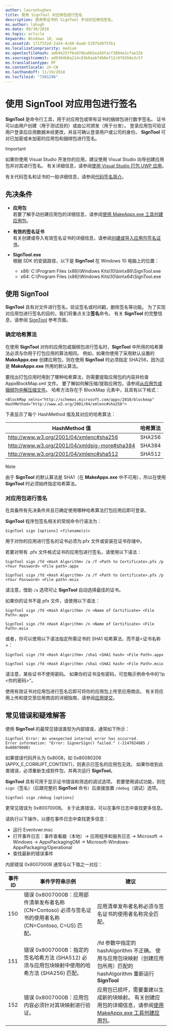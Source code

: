 ```yaml
---
author: laurenhughes
title: 使用 SignTool 对应用包进行签名
description: 使用带证书的 SignTool 手动对应用包签名。
ms.author: lahugh
ms.date: 09/30/2018
ms.topic: article
keywords: Windows 10, uwp
ms.assetid: 171f332d-2a54-4c68-8aa0-52975d975fb1
ms.localizationpriority: medium
ms.openlocfilehash: adb94257f6a978ba0b5ea56facf3894e2cfae32b
ms.sourcegitcommit: ed0304b8a214c03b8aab74b8ef12c9f82b8e3c5f
ms.translationtype: MT
ms.contentlocale: zh-CN
ms.lasthandoff: 11/19/2018
ms.locfileid: "7301296"
---
```

# <a name="sign-an-app-package-using-signtool"></a>使用 SignTool 对应用包进行签名


**SignTool** 是命令行工具，用于对应用包或带有证书的捆绑包进行数字签名。 证书可以由用户创建（用于测试目的）或由公司颁发（用于分发）。 登录应用包可验证用户登录后应用数据未经更改，并且可确认登录用户或公司的身份。 **SignTool** 可对已加密或未加密的应用包和捆绑包进行签名。

> [!IMPORTANT] 
> 如果你使用 Visual Studio 开发你的应用，建议使用 Visual Studio 向导创建应用包并对其进行签名。 有关详细信息，请参阅[使用 Visual Studio 打包 UWP 应用](https://msdn.microsoft.com/windows/uwp/packaging/packaging-uwp-apps)。

有关代码签名和证书的一般详细信息，请参阅[代码签名简介](https://msdn.microsoft.com/library/windows/desktop/aa380259.aspx#introduction_to_code_signing)。

## <a name="prerequisites"></a>先决条件
- **应用包**  
    若要了解手动创建应用包的详细信息，请参阅[使用 MakeAppx.exe 工具创建应用包](https://msdn.microsoft.com/windows/uwp/packaging/create-app-package-with-makeappx-tool)。 

- **有效的签名证书**  
    有关创建或导入有效签名证书的详细信息，请参阅[创建或导入应用包签名证书](https://msdn.microsoft.com/windows/uwp/packaging/create-certificate-package-signing)。

- **SignTool.exe**  
    根据 SDK 的安装路径，以下是 **SignTool** 在 Windows 10 电脑上的位置：
    - x86: C:\Program Files (x86)\Windows Kits\10\bin\x86\SignTool.exe
    - x64: C:\Program Files (x86)\Windows Kits\10\bin\x64\SignTool.exe

## <a name="using-signtool"></a>使用 SignTool

**SignTool** 具有对文件进行签名，验证签名或时间戳，删除签名等功能。 为了实现对应用包进行签名的目的，我们将重点关注**签名**命令。 有关 **SignTool** 的完整信息，请参阅 [SignTool](https://msdn.microsoft.com/library/windows/desktop/aa387764.aspx) 参考页面。 

### <a name="determine-the-hash-algorithm"></a>确定哈希算法
在使用 **SignTool** 对你的应用包或捆绑包进行签名时，**SignTool** 中所用的哈希算法必须与你用于打包应用的算法相同。 例如，如果你使用了采用默认设置的 **MakeAppx.exe** 创建应用包，则在使用 **SignTool** 时必须指定 SHA256，因为这是 **MakeAppx.exe** 所用的默认算法。

要找出打包应用时用到了哪种哈希算法，则需要提取应用包的内容并检查 AppxBlockMap.xml 文件。 要了解如何解压缩/提取应用包，请参阅[从应用包或捆绑包中解压缩文件](https://msdn.microsoft.com/windows/uwp/packaging/create-app-package-with-makeappx-tool#extract-files-from-a-package-or-bundle)。 哈希方法存在于 BlockMap 元素中，且具有以下格式：
```
<BlockMap xmlns="http://schemas.microsoft.com/appx/2010/blockmap" 
HashMethod="http://www.w3.org/2001/04/xmlenc#sha256">
```

下表显示了每个 HashMethod 值及其对应的哈希算法：


| HashMethod 值                              | 哈希算法 |
|-----------------------------------------------|----------------|
| http://www.w3.org/2001/04/xmlenc#sha256       | SHA256         |
| http://www.w3.org/2001/04/xmldsig-more#sha384 | SHA384         |
| http://www.w3.org/2001/04/xmlenc#sha512       | SHA512         |

> [!NOTE]
> 由于 **SignTool** 的默认算法是 SHA1（在 **MakeAppx.exe** 中不可用），所以在使用 **SignTool** 时必须始终指定哈希算法。

### <a name="sign-the-app-package"></a>对应用包进行签名

在具备所有先决条件并且已确定使用哪种哈希算法打包应用后即可登录。 

**SignTool** 程序包签名相关的常规命令行语法为：
```
SignTool sign [options] <filename(s)>
```

用于对你的应用进行签名的证书必须为.pfx 文件或安装在证书存储中。

若要对带有 .pfx 文件格式证书的应用包进行签名，请使用以下语法：
```
SignTool sign /fd <Hash Algorithm> /a /f <Path to Certificate>.pfx /p <Your Password> <File path>.appx
```
```
SignTool sign /fd <Hash Algorithm> /a /f <Path to Certificate>.pfx /p <Your Password> <File path>.msix
```
请注意，借助 `/a` 选项可让 **SignTool** 自动选择最佳的证书。

如果你的证书不是.pfx 文件，请使用以下语法：
```
SignTool sign /fd <Hash Algorithm> /n <Name of Certificate> <File Path>.appx
```
```
SignTool sign /fd <Hash Algorithm> /n <Name of Certificate> <File Path>.msix
```

或者，你可以使用以下语法指定所需证书的 SHA1 哈希算法，而不是&lt;证书名称&gt;：
```
SignTool sign /fd <Hash Algorithm> /sha1 <SHA1 hash> <File Path>.appx
```
```
SignTool sign /fd <Hash Algorithm> /sha1 <SHA1 hash> <File Path>.msix
```

请注意，某些证书不使用密码。 如果你的证书没有密码，可忽略示例命令中的“/p &lt;你的密码&gt;”。

使用有效证书对应用包进行签名后即可将你的应用包上传至应用商店。 有关将应用上传和提交至应用商店的详细指南，请参阅[应用提交](https://msdn.microsoft.com/windows/uwp/publish/app-submissions)。

## <a name="common-errors-and-troubleshooting"></a>常见错误和疑难解答
使用 **SignTool** 的最常见错误类型为内部错误，通常如下所示：

```
SignTool Error: An unexpected internal error has occurred.
Error information: "Error: SignerSign() failed." (-2147024885 / 0x8007000B) 
```

如果错误代码开头为 0x8008，如 0x80080206 (APPX_E_CORRUPT_CONTENT)，则表示已签名的应用包无效。 如果你收到此类错误，必须重新生成软件包，并再次运行 **SignTool**。

**SignTool** 具有可用于显示证书错误和筛选的调试选项。 若要使用调试功能，则在 `sign`（签名）（后跟完整的 **SignTool** 命令）后直接放置 `/debug`（调试）选项。
```
SignTool sign /debug [options]
``` 

更常见错误为 0x8007000B。 关于此类错误，可以在事件日志中查找更多信息。
 
请执行以下操作，以便在事件日志中查找更多信息：
- 运行 Eventvwr.msc
- 打开事件日志：事件查看器（本地）-> 应用程序和服务日志 -> Microsoft -> Windows -> AppxPackagingOM -> Microsoft-Windows-AppxPackaging/Operational
- 查找最新的错误事件

内部错误 0x8007000B 通常与以下值之一对应：

| **事件 ID** | **事件字符串示例** | **建议** |
|--------------|--------------------------|----------------|
| 150          | 错误 0x8007000B：应用部件清单发布者名称 (CN=Contoso) 必须与签名证书的使用者名称 (CN=Contoso, C=US) 匹配。 | 应用清单发布者名称必须与签名证书的使用者名称完全匹配。               |
| 151          | 错误 0x8007000B：指定的签名哈希方法 (SHA512) 必须与应用包块映射中使用的哈希方法 (SHA256) 匹配。     | /fd 参数中指定的 hashAlgorithm 不正确。 使用与应用包块映射（创建应用包所用）匹配的 hashAlgorithm 重新运行 **SignTool**  |
| 152          | 错误 0x8007000B：应用包内容必须针对其块映射进行验证。                                                           | 应用包已损坏，需要重建以生成新的块映射。 有关创建应用包的详细信息，请参阅[使用 MakeAppx.exe 工具创建应用包](https://msdn.microsoft.com/windows/uwp/packaging/create-app-package-with-makeappx-tool)。 |